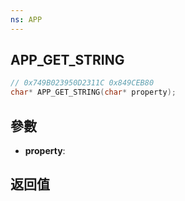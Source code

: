 ```yaml
---
ns: APP
---
```

## APP_GET_STRING

```c
// 0x749B023950D2311C 0x849CEB80
char* APP_GET_STRING(char* property);
```


## 參數
* **property**: 

## 返回值
